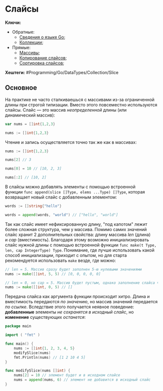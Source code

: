 # Слайсы

**Ключи:**
- Обратные:
	- [Сведения о языке Go](GO);
	- [Коллекции](Go-collection-types);
- Прямые:
	- [Массивы](Go-array-type);
	- [Копирование слайсов](Go-slice-copy);
	- [Сортировка слайсов](Go-slice-sort);

**Хештеги:** #Programming/Go/DataTypes/Collection/Slice

## Основное

На практике не часто сталкиваешься с массивами из-за ограниченной длины при строгой типизации. Вместо этого повсеместно используются слайсы. Слайс — это массив _неопределенной_ длины (или динамический массив):

```go
var nums = []int{1,2,3}

nums := []int{1,2,3}
```

Чтение и запись осуществляется точно так же как в массивах:

```go
nums := []int{1,2,3}

nums[2] // 3

nums[0] = 10 // [10, 2, 3]

nums[:2] // [10, 2]
```

В слайсы можно добавлять элементы с помощью встроенной функции `func append(slice []Type, elems ...Type) []Type`, которая возвращает новый слайс с добавленным элементом:

```go
words := []string{"hello"}

words = append(words, "world") // ["hello", "world"]
```

Так как слайс имеет нефиксированную длину, "под капотом" лежит более сложная структура, чем у массива. Помимо самих значений слайс хранит 2 дополнительных свойства: длину массива _len_ (длина) и _cap_ (вместимость). Благодаря этому возможно инициализировать слайс нужной длины с помощью встроенной функции `func make(t Type, len, cap IntegerType) Type`. Понимание, где лучше использовать какой способ инициализации, приходит с опытом, но для старта рекомендуется использовать `make` везде, где можно:

```go
// len = 5. Массив сразу будет заполнен 5-ю нулевыми значениями
nums := make([]int, 5, 5) // [0, 0, 0, 0, 0]

// len = 0, но cap = 5. Массив будет пустым, однако заполнение слайса через append будет эффективным, потому что в памяти уже выделен массив нужной длины
nums := make([]int, 0, 5) // []
```

Передача слайса как аргумента функции происходит хитро. Длина и вместимость передаются *по значению*, но массив значений передается *по ссылке*. Вследствие этого получается неявное поведение: **добавленные** элементы *не сохранятся в исходный слайс*, но **изменение** существующих *останется*:

```go
package main

import ( "fmt" )

func main() {
	nums := []int{1, 2, 3, 4, 5}
	modifySlice(nums)
	fmt.Println(nums) // [1 2 10 4 5]
}

func modifySlice(nums []int) {
	nums[2] = 10 // элемент будет и в исходном слайсе
	nums = append(nums, 6) // элемент не добавится в исходный слайс
}
```
